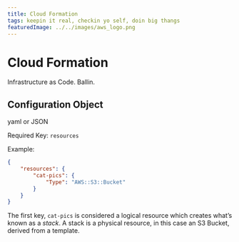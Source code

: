 ```yaml
---
title: Cloud Formation
tags: keepin it real, checkin yo self, doin big thangs
featuredImage: ../../images/aws_logo.png
---
```


# Cloud Formation
Infrastructure as Code. Ballin.

## Configuration Object
yaml or JSON

Required Key: `resources`

Example:

``` json
{
	"resources": {
		"cat-pics": {
			"Type": "AWS::S3::Bucket"
		}
	}
}
```

The first key, `cat-pics` is considered a logical resource which creates what’s known as a _stack_. A stack is a physical resource, in this case an S3 Bucket, derived from a template. 

